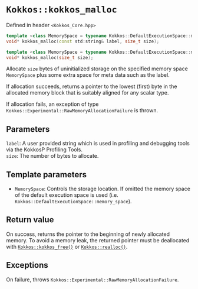 # `Kokkos::kokkos_malloc`

Defined in header `<Kokkos_Core.hpp>`

```c++
template <class MemorySpace = typename Kokkos::DefaultExecutionSpace::memory_space>
void* kokkos_malloc(const std:string& label, size_t size);
```

```c++
template <class MemorySpace = typename Kokkos::DefaultExecutionSpace::memory_space>
void* kokkos_malloc(size_t size);
```

Allocate `size` bytes of uninitialized storage on the specified memory space `MemorySpace` plus some extra space for meta data such as the label.

If allocation succeeds, returns a pointer to the lowest (first) byte in the allocated memory block that is suitably aligned for any scalar type.

If allocation fails, an exception of type `Kokkos::Experimental::RawMemoryAllocationFailure` is thrown.

## Parameters

`label`: A user provided string which is used in profiling and debugging tools via the KokkosP Profiling Tools.  
`size`: The number of bytes to allocate.

## Template parameters

* `MemorySpace`:  Controls the storage location. If omitted the memory space of the default execution space is used (i.e. `Kokkos::DefaultExecutionSpace::memory_space`).

## Return value

On success, returns the pointer to the beginning of newly allocated memory.
To avoid a memory leak, the returned pointer must be deallocated with [`Kokkos::kokkos_free()`](Kokkos%3A%3Akokkos_free) or [`Kokkos::realloc()`](Kokkos%3A%3Akokkos_realloc).

## Exceptions

On failure, throws `Kokkos::Experimental::RawMemoryAllocationFailure`.
